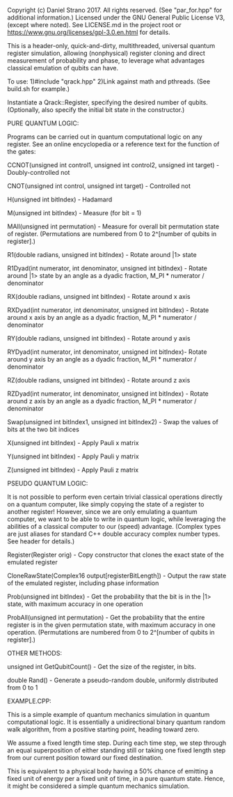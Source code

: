 Copyright (c) Daniel Strano 2017. All rights reserved. (See "par_for.hpp" for additional information.)
Licensed under the GNU General Public License V3, (except where noted).
See LICENSE.md in the project root or https://www.gnu.org/licenses/gpl-3.0.en.html for details.

This is a header-only, quick-and-dirty, multithreaded, universal quantum register simulation, allowing (nonphysical) register cloning and direct measurement of probability and phase, to leverage what advantages classical emulation of qubits can have.

To use:
1)#include "qrack.hpp"
2)Link against math and pthreads. (See build.sh for example.)

Instantiate a Qrack::Register, specifying the desired number of qubits. (Optionally, also specify the initial bit state in the constructor.)


PURE QUANTUM LOGIC:

Programs can be carried out in quantum computational logic on any register. See an online encyclopedia or a reference text for the function of the gates:

CCNOT(unsigned int control1, unsigned int control2, unsigned int target) - Doubly-controlled not

CNOT(unsigned int control, unsigned int target) - Controlled not

H(unsigned int bitIndex) - Hadamard

M(unsigned int bitIndex) - Measure (for bit = 1)

MAll(unsigned int permutation) - Measure for overall bit permutation state of register. (Permutations are numbered from 0 to 2^[number of qubits in register].)

R1(double radians, unsigned int bitIndex) - Rotate around |1> state

R1Dyad(int numerator, int denominator, unsigned int bitIndex) - Rotate around |1> state by an angle as a dyadic fraction, M_PI * numerator / denominator

RX(double radians, unsigned int bitIndex) - Rotate around x axis

RXDyad(int numerator, int denominator, unsigned int bitIndex) - Rotate around x axis by an angle as a dyadic fraction, M_PI * numerator / denominator

RY(double radians, unsigned int bitIndex) - Rotate around y axis

RYDyad(int numerator, int denominator, unsigned int bitIndex)- Rotate around y axis by an angle as a dyadic fraction, M_PI * numerator / denominator

RZ(double radians, unsigned int bitIndex) - Rotate around z axis

RZDyad(int numerator, int denominator, unsigned int bitIndex) - Rotate around z axis by an angle as a dyadic fraction, M_PI * numerator / denominator

Swap(unsigned int bitIndex1, unsigned int bitIndex2) - Swap the values of bits at the two bit indices

X(unsigned int bitIndex) - Apply Pauli x matrix

Y(unsigned int bitIndex) - Apply Pauli y matrix

Z(unsigned int bitIndex) - Apply Pauli z matrix


PSEUDO QUANTUM LOGIC:

It is not possible to perform even certain trivial classical operations directly on a quantum computer, like simply copying the state of a register to another register! However, since we are only emulating a quantum computer, we want to be able to write in quantum logic, while leveraging the abilities of a classical computer to our (speed) advantage. (Complex types are just aliases for standard C++ double accuracy complex number types. See header for details.)

Register(Register orig) - Copy constructor that clones the exact state of the emulated register

CloneRawState(Complex16 output[registerBitLength]) - Output the raw state of the emulated register, including phase information

Prob(unsigned int bitIndex) - Get the probability that the bit is in the |1> state, with maximum accuracy in one operation

ProbAll(unsigned int permutation) - Get the probability that the entire register is in the given permutation state, with maximum accuracy in one operation. (Permutations are numbered from 0 to 2^[number of qubits in register].)


OTHER METHODS:

unsigned int GetQubitCount() - Get the size of the register, in bits.

double Rand() - Generate a pseudo-random double, uniformly distributed from 0 to 1


EXAMPLE.CPP:

This is a simple example of quantum mechanics simulation in quantum computational logic. It is essentially a unidirectional binary quantum random walk algorithm, from a positive starting point, heading toward zero.

We assume a fixed length time step. During each time step, we step through an equal superposition of either standing still or taking one fixed length step from our current position toward our fixed destination.

This is equivalent to a physical body having a 50% chance of emitting a fixed unit of energy per a fixed unit of time, in a pure quantum state. Hence, it might be considered a simple quantum mechanics simulation.
